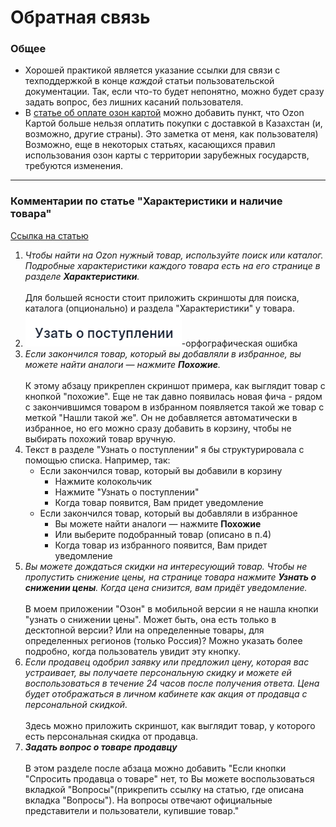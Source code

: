 # Обратная связь

### Общее

* Хорошей практикой является указание ссылки для связи с техподдержкой в конце _каждой_ статьи пользовательской документации. Так, если что-то будет непонятно, можно будет сразу задать вопрос, без лишних касаний пользователя.
* В [статье об оплате озон картой](https://docs.ozon.ru/common/oplata/payment-ways/ozon-card/?country=RU) можно добавить пункт, что Оzon Картой больше нельзя оплатить покупки с доставкой в Казахстан (и, возможно, другие страны). Это заметка от меня, как пользователя) Возможно, еще в некоторых статьях, касающихся правил использования озон карты с территории зарубежных государств, требуются изменения.

***

### Комментарии по статье "Характеристики и наличие товара"

[Ссылка на статью](https://docs.ozon.ru/common/tovary/harakteristiki-i-nalichie/?country=RU)

1. _Чтобы найти на Ozon нужный товар, используйте поиск или каталог. Подробные характеристики каждого товара есть на его странице в разделе **Характеристики**._\
   \
   Для большей ясности стоит приложить скриншоты для поиска, каталога (опционально) и раздела "Характеристики" у товара.
2. ![](<.gitbook/assets/image (3).png>)-орфографическая ошибка
3. _Если закончился товар, который вы добавляли в избранное, вы можете найти аналоги — нажмите **Похожие**._\
   \
   К этому абзацу прикреплен скриншот примера, как выглядит товар с кнопкой "похожие". Еще не так давно появилась новая фича - рядом с закончившимся товаром в избранном появляется такой же товар с меткой "Нашли такой же". Он не добавляется автоматически в избранное, но его можно сразу добавить в корзину, чтобы не выбирать похожий товар вручную.
4. Текст в разделе "Узнать о поступлении" я бы структурировала с помощью списка. Например, так:
   * Если закончился товар, который вы добавили в корзину
     * Нажмите колокольчик
     * Нажмите "Узнать о поступлении"
     * Когда товар появится, Вам придет уведомление
   * Если закончился товар, который вы добавляли в избранное
     * Вы можете найти аналоги — нажмите **Похожие**
     * Или выберите подобранный товар (описано в п.4)
     * Когда товар из избранного появится, Вам придет уведомление
5. _Вы можете дождаться скидки на интересующий товар. Чтобы не пропустить снижение цены, на странице товара нажмите **Узнать о снижении цены**. Когда цена снизится, вам придёт уведомление._\
   \
   В моем приложении "Озон" в мобильной версии я не нашла кнопки "узнать о снижении цены". Может быть, она есть только в десктопной версии? Или на определенные товары, для определенных регионов (только Россия)? Можно указать более подробно, когда пользователь увидит эту кнопку.
6. _Если продавец одобрил заявку или предложил цену, которая вас устраивает, вы получаете персональную скидку и можете ей воспользоваться в течение 24 часов после получения ответа. Цена будет отображаться в личном кабинете как акция от продавца с персональной скидкой._\
   \
   Здесь можно приложить скриншот, как выглядит товар, у которого есть персональная скидка от продавца.
7. _**Задать вопрос о товаре продавцу**_\
   \
   В этом разделе после абзаца можно добавить "Если кнопки "Спросить продавца о товаре" нет, то Вы можете воспользоваться вкладкой "Вопросы"(прикрепить ссылку на статью, где описана вкладка "Вопросы"). На вопросы отвечают официальные представители и пользователи, купившие товар."&#x20;
